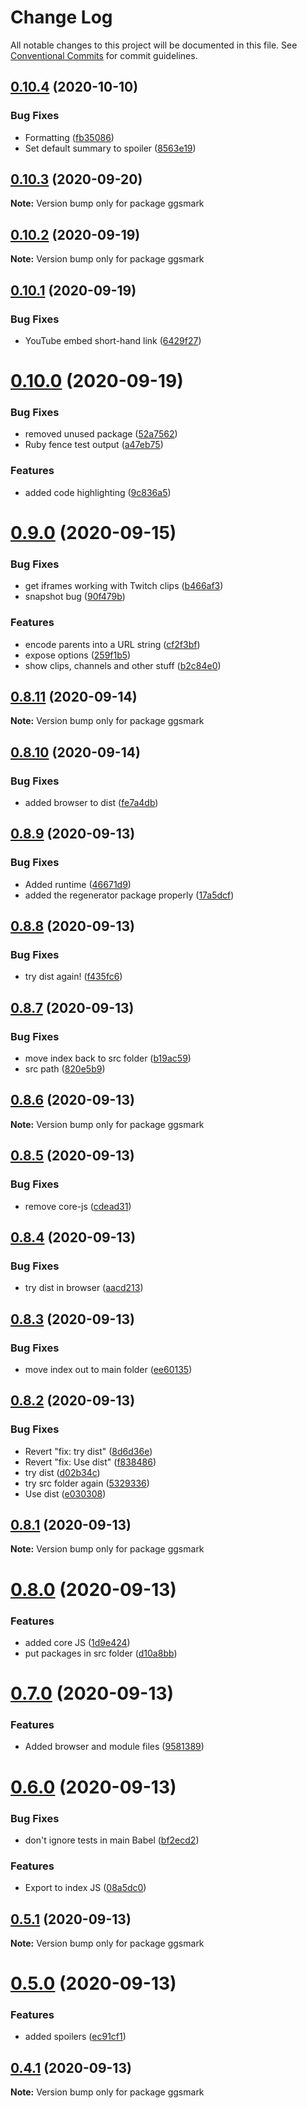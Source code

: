# Change Log

All notable changes to this project will be documented in this file.
See [Conventional Commits](https://conventionalcommits.org) for commit guidelines.

## [0.10.4](https://github.com/johnnyhuy/ggsmark/compare/ggsmark@0.10.3...ggsmark@0.10.4) (2020-10-10)


### Bug Fixes

* Formatting ([fb35086](https://github.com/johnnyhuy/ggsmark/commit/fb35086842e498158f043fca3c667ad75d8785d7))
* Set default summary to spoiler ([8563e19](https://github.com/johnnyhuy/ggsmark/commit/8563e19a609f49d27989b1fceb9fcc2003803114))





## [0.10.3](https://github.com/johnnyhuy/ggsmark/compare/ggsmark@0.10.2...ggsmark@0.10.3) (2020-09-20)

**Note:** Version bump only for package ggsmark





## [0.10.2](https://github.com/johnnyhuy/ggsmark/compare/ggsmark@0.10.1...ggsmark@0.10.2) (2020-09-19)

**Note:** Version bump only for package ggsmark





## [0.10.1](https://github.com/johnnyhuy/ggsmark/compare/ggsmark@0.10.0...ggsmark@0.10.1) (2020-09-19)


### Bug Fixes

* YouTube embed short-hand link ([6429f27](https://github.com/johnnyhuy/ggsmark/commit/6429f27065401beabbba9a549757933d0a113abb))





# [0.10.0](https://github.com/johnnyhuy/ggsmark/compare/ggsmark@0.9.0...ggsmark@0.10.0) (2020-09-19)


### Bug Fixes

* removed unused package ([52a7562](https://github.com/johnnyhuy/ggsmark/commit/52a7562ac6cf671690d1c432cb9ff0ac7ea9e9c9))
* Ruby fence test output ([a47eb75](https://github.com/johnnyhuy/ggsmark/commit/a47eb75a2e772fa3b6b2070f914931907c7774eb))


### Features

* added code highlighting ([9c836a5](https://github.com/johnnyhuy/ggsmark/commit/9c836a52f9fbbb2849ea2c27f2755e80d0787e0f))





# [0.9.0](https://github.com/johnnyhuy/ggsmark/compare/ggsmark@0.8.11...ggsmark@0.9.0) (2020-09-15)


### Bug Fixes

* get iframes working with Twitch clips ([b466af3](https://github.com/johnnyhuy/ggsmark/commit/b466af387300dcc00e2975c23a4623756a89bc68))
* snapshot bug ([90f479b](https://github.com/johnnyhuy/ggsmark/commit/90f479b8e10b6824fa99af27339e9f512d5af29a))


### Features

* encode parents into a URL string ([cf2f3bf](https://github.com/johnnyhuy/ggsmark/commit/cf2f3bfb88836de7c1ce71ce3704a4c46320d717))
* expose options ([259f1b5](https://github.com/johnnyhuy/ggsmark/commit/259f1b525f2d9a379a7bec8a6dc529f424d59de9))
* show clips, channels and other stuff ([b2c84e0](https://github.com/johnnyhuy/ggsmark/commit/b2c84e09372fe24daf377f6b4915f84ff511e48e))





## [0.8.11](https://github.com/johnnyhuy/ggsmark/compare/ggsmark@0.8.10...ggsmark@0.8.11) (2020-09-14)

**Note:** Version bump only for package ggsmark





## [0.8.10](https://github.com/johnnyhuy/ggsmark/compare/ggsmark@0.8.9...ggsmark@0.8.10) (2020-09-14)


### Bug Fixes

* added browser to dist ([fe7a4db](https://github.com/johnnyhuy/ggsmark/commit/fe7a4db9a9be13ea4d7d93b24215cd89cde13bad))





## [0.8.9](https://github.com/johnnyhuy/ggsmark/compare/ggsmark@0.8.8...ggsmark@0.8.9) (2020-09-13)


### Bug Fixes

* Added runtime ([46671d9](https://github.com/johnnyhuy/ggsmark/commit/46671d96a8687a6c951b20b0e49cc6f6971bb74b))
* added the regenerator package properly ([17a5dcf](https://github.com/johnnyhuy/ggsmark/commit/17a5dcfd4fd163bf53f3233c5460af6befe4d099))





## [0.8.8](https://github.com/johnnyhuy/ggsmark/compare/ggsmark@0.8.7...ggsmark@0.8.8) (2020-09-13)


### Bug Fixes

* try dist again! ([f435fc6](https://github.com/johnnyhuy/ggsmark/commit/f435fc65d3fa5698eb70f8be3b9a91454bd50efc))





## [0.8.7](https://github.com/johnnyhuy/ggsmark/compare/ggsmark@0.8.6...ggsmark@0.8.7) (2020-09-13)


### Bug Fixes

* move index back to src folder ([b19ac59](https://github.com/johnnyhuy/ggsmark/commit/b19ac590f62a670e122a4af6b42161a8d168ad6d))
* src path ([820e5b9](https://github.com/johnnyhuy/ggsmark/commit/820e5b9c108a03f2d9d72e6dbd4989c81a601bd6))





## [0.8.6](https://github.com/johnnyhuy/ggsmark/compare/ggsmark@0.8.5...ggsmark@0.8.6) (2020-09-13)

**Note:** Version bump only for package ggsmark





## [0.8.5](https://github.com/johnnyhuy/ggsmark/compare/ggsmark@0.8.4...ggsmark@0.8.5) (2020-09-13)


### Bug Fixes

* remove core-js ([cdead31](https://github.com/johnnyhuy/ggsmark/commit/cdead31ce85d614ba4b9f147e11cb5472af6c362))





## [0.8.4](https://github.com/johnnyhuy/ggsmark/compare/ggsmark@0.8.3...ggsmark@0.8.4) (2020-09-13)


### Bug Fixes

* try dist in browser ([aacd213](https://github.com/johnnyhuy/ggsmark/commit/aacd21371db48e1d094a4d64127af0703a919f4e))





## [0.8.3](https://github.com/johnnyhuy/ggsmark/compare/ggsmark@0.8.2...ggsmark@0.8.3) (2020-09-13)


### Bug Fixes

* move index out to main folder ([ee60135](https://github.com/johnnyhuy/ggsmark/commit/ee60135b993d26a7c139046ea5f9c36f1e5f8b9c))





## [0.8.2](https://github.com/johnnyhuy/ggsmark/compare/ggsmark@0.8.1...ggsmark@0.8.2) (2020-09-13)


### Bug Fixes

* Revert "fix: try dist" ([8d6d36e](https://github.com/johnnyhuy/ggsmark/commit/8d6d36e60408532a9218b5db0597540b8bf33bdb))
* Revert "fix: Use dist" ([f838486](https://github.com/johnnyhuy/ggsmark/commit/f8384861d7b043439a67dc903a9780dfafa8267e))
* try dist ([d02b34c](https://github.com/johnnyhuy/ggsmark/commit/d02b34c43b9d02ae0ee156113426954e1d0b5bc3))
* try src folder again ([5329336](https://github.com/johnnyhuy/ggsmark/commit/5329336cbb7456bc9fd844fcc43bbaa6c1fcc169))
* Use dist ([e030308](https://github.com/johnnyhuy/ggsmark/commit/e03030845ada2600a25b0bd894844eedb4fc1358))





## [0.8.1](https://github.com/johnnyhuy/ggsmark/compare/ggsmark@0.8.0...ggsmark@0.8.1) (2020-09-13)

**Note:** Version bump only for package ggsmark





# [0.8.0](https://github.com/johnnyhuy/ggsmark/compare/ggsmark@0.7.0...ggsmark@0.8.0) (2020-09-13)


### Features

* added core JS ([1d9e424](https://github.com/johnnyhuy/ggsmark/commit/1d9e424426cdf2ddae38c817e3d3f23d436cfca4))
* put packages in src folder ([d10a8bb](https://github.com/johnnyhuy/ggsmark/commit/d10a8bb233cf6140a0d0f37b2f8ae2670eeefe2a))





# [0.7.0](https://github.com/johnnyhuy/ggsmark/compare/ggsmark@0.6.0...ggsmark@0.7.0) (2020-09-13)


### Features

* Added browser and module files ([9581389](https://github.com/johnnyhuy/ggsmark/commit/958138995ac17ed1eb3a9b13d2abb8b2e42521d5))





# [0.6.0](https://github.com/johnnyhuy/ggsmark/compare/ggsmark@0.5.1...ggsmark@0.6.0) (2020-09-13)


### Bug Fixes

* don't ignore tests in main Babel ([bf2ecd2](https://github.com/johnnyhuy/ggsmark/commit/bf2ecd21c81d11522b13b3631bfd1ef877244271))


### Features

* Export to index JS ([08a5dc0](https://github.com/johnnyhuy/ggsmark/commit/08a5dc0e5f4278bf7fbccf23eb99647c5a82dbc3))





## [0.5.1](https://github.com/johnnyhuy/ggsmark/compare/ggsmark@0.5.0...ggsmark@0.5.1) (2020-09-13)

**Note:** Version bump only for package ggsmark





# [0.5.0](https://github.com/johnnyhuy/ggsmark/compare/ggsmark@0.4.1...ggsmark@0.5.0) (2020-09-13)


### Features

* added spoilers ([ec91cf1](https://github.com/johnnyhuy/ggsmark/commit/ec91cf11cc1f9e00eefd77310bb64d4fd28fefa5))





## [0.4.1](https://github.com/johnnyhuy/ggsmark/compare/ggsmark@0.4.0...ggsmark@0.4.1) (2020-09-13)

**Note:** Version bump only for package ggsmark
